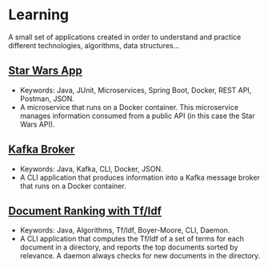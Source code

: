 # **Learning**
A small set of applications created in order to understand and practice different technologies, algorithms, data structures...

## [Star Wars App](https://github.com/eleagece/Learning/tree/main/StarWarsApp#readme)
* Keywords: Java, JUnit, Microservices, Spring Boot, Docker, REST API, Postman, JSON.
* A microservice that runs on a Docker container. This microservice manages information consumed from a public API (in this case the Star Wars API).

## [Kafka Broker](https://github.com/eleagece/Learning/tree/main/MessageBroker#readme)
* Keywords: Java, Kafka, CLI, Docker, JSON.
* A CLI application that produces information into a Kafka message broker that runs on a Docker container.

## [Document Ranking with Tf/Idf](https://github.com/eleagece/Learning/tree/main/DocumentRanking#readme)
* Keywords: Java, Algorithms, Tf/Idf, Boyer-Moore, CLI, Daemon.
* A CLI application that computes the Tf/Idf of a set of terms for each document in a directory, and reports the top documents sorted by relevance. A daemon always checks for new documents in the directory.
